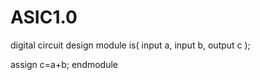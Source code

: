 # ASIC1.0
digital circuit design
module is(
  input a,
  input b,
  output c
);

assign c=a+b;
endmodule
